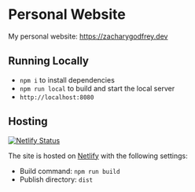 # Personal Website

My personal website: https://zacharygodfrey.dev

## Running Locally

- `npm i` to install dependencies
- `npm run local` to build and start the local server
- `http://localhost:8080`

## Hosting

[![Netlify Status](https://api.netlify.com/api/v1/badges/ea8e6080-6311-4691-81a1-ae6d5d9301aa/deploy-status)](https://app.netlify.com/sites/zg-personal2/deploys)

The site is hosted on [Netlify](https://netlify.com) with the following settings:

- Build command: `npm run build`
- Publish directory: `dist`
